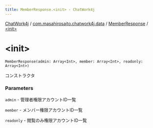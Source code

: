 ```yaml
---
title: MemberResponse.<init> - ChatWork4j
---
```


[ChatWork4j](../../index.md) / [com.masahirosaito.chatwork4j.data](../index.md) / [MemberResponse](index.md) / [&lt;init&gt;](.)

# &lt;init&gt;

`MemberResponse(admin: Array<Int>, member: Array<Int>, readonly: Array<Int>)`

コンストラクタ

### Parameters

`admin` - 管理者権限アカウントID一覧

`member` - メンバー権限アカウントID一覧

`readonly` - 閲覧のみ権限アカウントID一覧